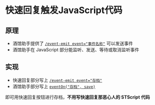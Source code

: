 # 快速回复触发JavaScript代码

## 原理
- 酒馆助手提供了 [`/event-emit event="事件名称"`](../功能详情/监听和发送事件#quick-reply-命令) 可以发送事件
- 酒馆助手在 JavaScript 部分能监听、发送、等待或取消监听事件

## 实现
- 快速回复部分写上 [`/event-emit event="存档"`](../功能详情/监听和发送事件#quick-reply-命令)
- 酒馆助手部分写上 [`eventOn("存档", save)`](../功能详情/监听和发送事件#eventon)

即可用快速回复按钮进行存档，**不用写快速回复那恶心人的 STScript 代码**